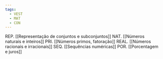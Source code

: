 ```yaml
---
tags:
  - VEST
  - MAT
  - CON
---
```

REP. [[Representação de conjuntos e subconjuntos]]
NAT. [[Números naturais e inteiros]]
PRI. [[Números primos, fatoração]]
REAL. [[Números racionais e irracionais]]
SEQ.  [[Sequências numéricas]]
POR. [[Porcentagem e juros]]